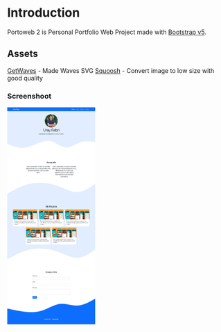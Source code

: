 # Introduction

Portoweb 2 is Personal Portfolio Web Project made with [Bootstrap v5](https://getbootstrap.com/docs/5.1/getting-started/introduction/).

## Assets

[GetWaves](https://getwaves.io/) - Made Waves SVG
[Squoosh](https://squoosh.app/) - Convert image to low size with good quality

### Screenshoot

<img src="ss-v1.png" height="500" alt="Portoweb2 v1.0"/>
